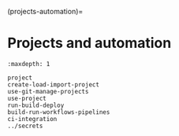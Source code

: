(projects-automation)=
# Projects and automation

```{toctree}
:maxdepth: 1

project
create-load-import-project
use-git-manage-projects
use-project
run-build-deploy
build-run-workflows-pipelines
ci-integration
../secrets
```